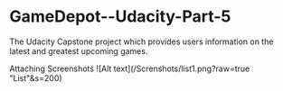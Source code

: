 # GameDepot--Udacity-Part-5
The Udacity Capstone project which provides users information on the latest and greatest upcoming games.


Attaching Screenshots 
![Alt text](/Screnshots/list1.png?raw=true "List"&s=200)
